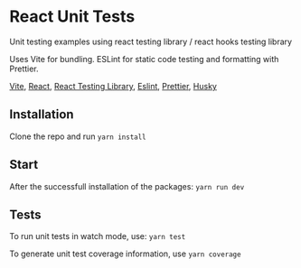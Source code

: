 # React Unit Tests

Unit testing examples using react testing library / react hooks testing library

Uses Vite for bundling. ESLint for static code testing and formatting with Prettier.

[Vite](https://github.com/vitejs/vite), [React](https://reactjs.org/), [React Testing Library](https://testing-library.com/), [Eslint](https://eslint.org/), [Prettier](https://prettier.io/), [Husky](https://typicode.github.io/husky/)

## Installation

Clone the repo and run `yarn install`

## Start

After the successfull installation of the packages: `yarn run dev`

## Tests

To run unit tests in watch mode, use: `yarn test`

To generate unit test coverage information, use `yarn coverage`